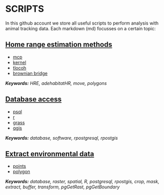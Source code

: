 # SCRIPTS
In this github account we store all useful scripts to perform analysis with animal tracking data. 
Each markdown (md) focusses on a certain topic: 

## [Home range estimation methods](HOME_RANGE_ESTIMATION.md)
  * [mcp](HOME_RANGE_ESTIMATION.md)
  * [kernel](HOME_RANGE_ESTIMATION.md)
  * [tlocoh](HOME_RANGE_ESTIMATION.md)
  * [brownian bridge](HOME_RANGE_ESTIMATION.md)

***Keywords:** HRE, adehabitatHR, move, polygons*


## [Database access](DATABASE_ACCESS.md)

  * [psql](DATABASE_ACCESS.md)
  * [r](DATABASE_ACCESS.md)
  * [grass](DATABASE_ACCESS.md)
  * [qgis](DATABASE_ACCESS.md)

***Keywords:** database, software, rpostgresql, rpostgis*


## [Extract environmental data](EXTRACT_ENVIRONMENTAL_DATA.md)

  * [points](EXTRACT_ENVIRONMENTAL_DATA.md)
  * [polygon](EXTRACT_ENVIRONMENTAL_DATA.md)

***Keywords:** database, raster, spatial, R, postgresql, rpostgis, crop, mask, extract, buffer, transform, pgGetRast, pgGetBoundary*
